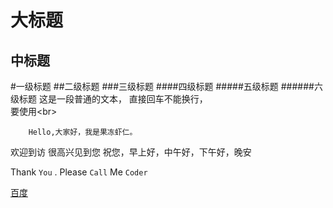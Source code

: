 大标题
====
中标题
-------
#一级标题
##二级标题
###三级标题
####四级标题
#####五级标题
######六级标题
这是一段普通的文本，
直接回车不能换行，<br>
要使用\<br><br>

        Hello,大家好，我是果冻虾仁。

欢迎到访
很高兴见到您
祝您，早上好，中午好，下午好，晚安

Thank `You` . Please `Call` Me `Coder`

[百度](http://www.baidu.com "悬停显示")
